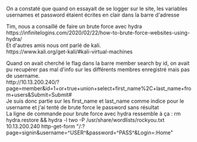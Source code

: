 <p>
On a constaté que quand on essayait de se logger sur le site, les variables usernames et password étaient écrites en clair dans la barre d'adresse
</p>
<p>Tim, nous a consaillé de faire un brute force avec hydra<br>
https://infinitelogins.com/2020/02/22/how-to-brute-force-websites-using-hydra/<br>
Et d'autres amis nous ont parlé de kali.<br>
https://www.kali.org/get-kali/#kali-virtual-machines<br>
</p>
<p>Quand on avait cherché le flag dans la barre member search by id, on avait pu recupérer pas mal d'info sur les différents membres enregistré mais pas de username.<br>
http://10.13.200.240/?page=member&id=1+or+true+union+select+first_name%2C+last_name+from+users&Submit=Submit#<br>
Je suis donc partie sur les first_name et last_name comme indice pour le username et j'ai tenté de brute force le password sans résultat<br>
La ligne de commande pour brute force avec hydra ressemble à ça : rm hydra.restore && hydra -l two -P /usr/share/wordlists/rockyou.txt 10.13.200.240 http-get-form "/:?page=signin&username=^USER^&password=^PASS^&Login=:Home"<br>
</p>